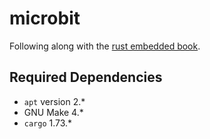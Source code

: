 # microbit

Following along with the [rust embedded book](https://docs.rust-embedded.org/discovery/microbit/03-setup/linux.html).

## Required Dependencies

- `apt` version 2.\*
- GNU Make 4.\*
- `cargo` 1.73.\*
